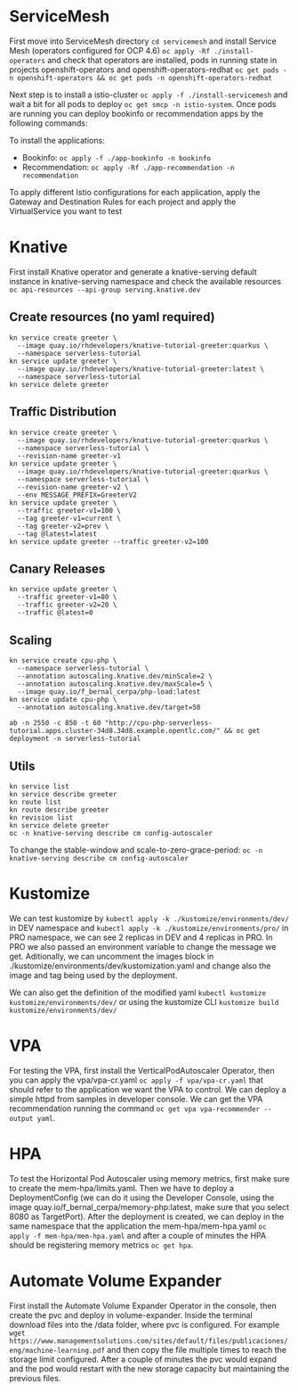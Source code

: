 # ServiceMesh
First move into ServiceMesh directory `cd servicemesh` and install Service Mesh (operators configured for OCP 4.6) `oc apply -Rf ./install-operators` and check that operators are installed, pods in running state in projects openshift-operators and openshift-operators-redhat `oc get pods -n openshift-operators && oc get pods -n openshift-operators-redhat`

Next step is to install a istio-cluster `oc apply -f ./install-servicemesh` and wait a bit for all pods to deploy `oc get smcp -n istio-system`. Once pods are running you can deploy bookinfo or recommendation apps by the following commands:

To install the applications:
- Bookinfo: `oc apply -f ./app-bookinfo -n bookinfo`
- Recommendation: `oc apply -Rf ./app-recommendation -n recommendation`
  
To apply different Istio configurations for each application, apply the Gateway and Destination Rules for each project and apply the VirtualService you want to test

# Knative
First install Knative operator and generate a knative-serving default instance in knative-serving namespace and check the available resources `oc api-resources --api-group serving.knative.dev` 

## Create resources (no yaml required)
```
kn service create greeter \
  --image quay.io/rhdevelopers/knative-tutorial-greeter:quarkus \
  --namespace serverless-tutorial
kn service update greeter \
  --image quay.io/rhdevelopers/knative-tutorial-greeter:latest \
  --namespace serverless-tutorial
kn service delete greeter
```
## Traffic Distribution
```
kn service create greeter \
  --image quay.io/rhdevelopers/knative-tutorial-greeter:quarkus \
  --namespace serverless-tutorial \
  --revision-name greeter-v1
kn service update greeter \
  --image quay.io/rhdevelopers/knative-tutorial-greeter:quarkus \
  --namespace serverless-tutorial \
  --revision-name greeter-v2 \
  --env MESSAGE_PREFIX=GreeterV2
kn service update greeter \
  --traffic greeter-v1=100 \
  --tag greeter-v1=current \
  --tag greeter-v2=prev \
  --tag @latest=latest
kn service update greeter --traffic greeter-v2=100
```
## Canary Releases
```
kn service update greeter \
  --traffic greeter-v1=80 \
  --traffic greeter-v2=20 \
  --traffic @latest=0
```
## Scaling
```
kn service create cpu-php \
  --namespace serverless-tutorial \
  --annotation autoscaling.knative.dev/minScale=2 \
  --annotation autoscaling.knative.dev/maxScale=5 \
  --image quay.io/f_bernal_cerpa/php-load:latest
kn service update cpu-php \
  --annotation autoscaling.knative.dev/target=50 

ab -n 2550 -c 850 -t 60 "http://cpu-php-serverless-tutorial.apps.cluster-34d8.34d8.example.opentlc.com/" && oc get deployment -n serverless-tutorial
```

## Utils
```
kn service list
kn service describe greeter
kn route list
kn route describe greeter
kn revision list
kn service delete greeter
oc -n knative-serving describe cm config-autoscaler
```
To change the stable-window and scale-to-zero-grace-period: `oc -n knative-serving describe cm config-autoscaler` 

# Kustomize
We can test kustomize by `kubectl apply -k ./kustomize/environments/dev/` in DEV namespace and `kubectl apply -k ./kustomize/environments/pro/` in PRO namespace, we can see 2 replicas in DEV and 4 replicas in PRO. In PRO we also passed an environment variable to change the message we get. Aditionally, we can uncomment the images block in ./kustomize/environments/dev/kustomization.yaml and change also the image and tag being used by the deployment.

We can also get the definition of the modified yaml `kubectl kustomize kustomize/environments/dev/` or using the kustomize CLI `kustomize build kustomize/environments/dev/`

# VPA
For testing the VPA, first install the VerticalPodAutoscaler Operator, then you can apply the vpa/vpa-cr.yaml `oc apply -f vpa/vpa-cr.yaml` that should refer to the application we want the VPA to control. We can deploy a simple httpd from samples in developer console. We can get the VPA recommendation running the command `oc get vpa vpa-recommender --output yaml`.

# HPA
To test the Horizontal Pod Autoscaler using memory metrics, first make sure to create the mem-hpa/limits.yaml. Then we have to deploy a DeploymentConfig (we can do it using the Developer Console, using the image quay.io/f_bernal_cerpa/memory-php:latest, make sure that you select 8080 as TargetPort). After the deployment is created, we can deploy in the same namespace that the application the mem-hpa/mem-hpa.yaml `oc apply -f mem-hpa/mem-hpa.yaml` and after a couple of minutes the HPA should be registering memory metrics `oc get hpa`. 

# Automate Volume Expander
First install the Automate Volume Expander Operator in the console, then create the pvc and deploy in volume-expander. Inside the terminal download files into the /data folder, where pvc is configured. For example `wget https://www.managementsolutions.com/sites/default/files/publicaciones/eng/machine-learning.pdf` and then copy the file multiple times to reach the storage limit configured. After a couple of minutes the pvc would expand and the pod would restart with the new storage capacity but maintaining the previous files.
